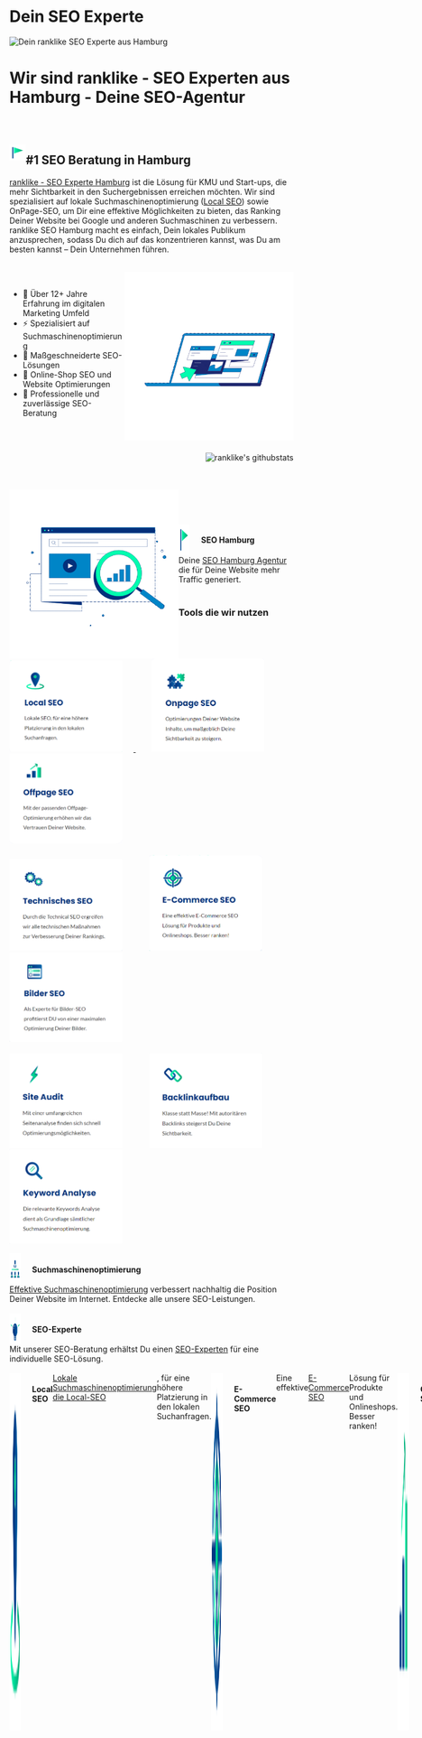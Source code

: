 <h1>Dein SEO Experte</h1>
<img src="./Icons/Dein%20ranklike%20SEO%20Experte%20aus%20Hamburg.gif" alt="Dein ranklike SEO Experte aus Hamburg">

<h1>Wir sind ranklike - SEO Experten aus Hamburg - Deine SEO-Agentur</h1>

<br><br>

<img align="left" src="./Icons/ranklike-seo-hamburg.png" width=29px><h2>#1 SEO Beratung in Hamburg</h2>

<p>
<a href="https://ranklike.de/">ranklike - SEO Experte Hamburg</a> ist die Lösung für KMU und Start-ups, die mehr Sichtbarkeit in den Suchergebnissen erreichen möchten. Wir sind spezialisiert auf lokale Suchmaschinenoptimierung (<a href="https://ranklike.de/local-seo/ ">Local SEO</a>) sowie OnPage-SEO, um Dir eine effektive Möglichkeiten zu bieten, das Ranking Deiner Website bei Google und anderen Suchmaschinen zu verbessern. ranklike SEO Hamburg macht es einfach, Dein lokales Publikum anzusprechen, sodass Du dich auf das konzentrieren kannst, was Du am besten kannst – Dein Unternehmen führen.
</p>

<br>

<img align="right" src="./Icons/ranklike-SEO-Experte-Hamburg-Marketing.gif" width=300px>


<br>

<p align="left">
       
- 🚀 Über 12+ Jahre Erfahrung im digitalen Marketing Umfeld 
- ⚡️ Spezialisiert auf Suchmaschinenoptimierung 
- 🎯 Maßgeschneiderte SEO-Lösungen 
- 🔎 Online-Shop SEO und Website Optimierungen
- 📌 Professionelle und zuverlässige SEO-Beratung   
</p>
       
<br><br>
<p align="right"><img src="https://github-readme-stats.vercel.app/api?username=ranklike&hide=issues&show_icons=true&color=#00FDB0=en&layout=compact" alt="ranklike's githubstats" width="300" /></p><br><br>
<img align="left" src="./Icons/ranklike-Suchmaschinenoptimierung-Hamburg.gif" width="300"> 

<br><br>
 
<div style="display:flex;">
<img align="left" src="./Icons/ranklike-seo-hamburg.png" width=20px style="margin-right:20px">
<h4>SEO Hamburg</h4></div>
Deine <a href="https://ranklike.de/">SEO Hamburg Agentur </a>die für Deine Website mehr Traffic generiert.<br><br>

<!--  -->
<h3>Tools die wir nutzen</h3>
<div>
       
<a href="https://ranklike.de/local-seo/" target="_blank"><img src="./Icons/local-seo.png" style="margin-right: 20px;" width=200>
</a>&nbsp;&nbsp;&nbsp;&nbsp;&nbsp;&nbsp; 
<a href="https://ranklike.de/onpage-seo/" target="_blank"><img src="./Icons/onpage.png" style="margin-right: 20px;" width=200></a>&nbsp;&nbsp;&nbsp;&nbsp;&nbsp;&nbsp;
<a href="https://ranklike.de/offpage-seo/" target="_blank"><img src="./Icons/offpage.png" style="margin-right: 20px;" width=200></a><br><br>
<a href="https://ranklike.de/technisches-seo/" target="_blank"><img src="./Icons/technisches.png" style="margin-right: 20px;" width=200></a>&nbsp;&nbsp;&nbsp;&nbsp;&nbsp;&nbsp;
<a href="https://ranklike.de/e-commerce-seo/" target="_blank"><img src="./Icons/e-commerce.png" style="margin-right: 20px;" width=200></a>&nbsp;&nbsp;&nbsp;&nbsp;&nbsp;&nbsp;
<a href="https://ranklike.de/bilder-seo/" target="_blank"><img src="./Icons/bilder.png" style="margin-right: 20px;" width=200></a><br><br>
<a href="https://ranklike.de/site-audit/" target="_blank"><img src="./Icons/site-audit.png" style="margin-right: 20px;"  width=200></a>&nbsp;&nbsp;&nbsp;&nbsp;&nbsp;&nbsp;
<a href="https://ranklike.de/backlinkaufbau/" target="_blank"><img src="./Icons/backlinkaufbau.png" style="margin-right: 20px;"  width=200></a>&nbsp;&nbsp;&nbsp;&nbsp;&nbsp;&nbsp;
<a href="https://ranklike.de/keyword-analyse/" target="_blank"><img src="./Icons/keyword-analyse.png" style="margin-right: 20px;" width=200></a><br>
</div>



<!--  -->

<div style="display:flex;">
<img align="left" src="./Icons/ranklike-suchmaschinenoptimierung.png" width=20px style="margin-right:20px">
<h4 style="display: inline;">Suchmaschinenoptimierung</h4></div>
<a href="https://ranklike.de/local-seo/ ">Effektive Suchmaschinenoptimierung</a> verbessert nachhaltig die Position
Deiner Website im Internet. Entdecke alle unsere SEO-Leistungen.<br><br>

<div style="display:flex;">
<img align="left" src="./Icons/ranklike-seo-experte.png" width=20px style="margin-right:20px">
<h4>SEO-Experte</h4></div>
Mit unserer SEO-Beratung erhältst Du einen <a href="https://ranklike.de/seo-experte/">SEO-Experten</a> für eine
individuelle SEO-Lösung.<br><br>

<div style="display:flex;">
<img align="left" src="./Icons/ranklike-local-seo.png" width=20px style="margin-right:20px">
<h4>Local SEO</h4>
<a href="https://ranklike.de/local-seo/">Lokale Suchmaschinenoptimierung die Local-SEO</a>, für eine höhere
Platzierung in den lokalen Suchanfragen.<br><br>

<div style="display:flex;">
<img align="left" src="./Icons/ranklike-e-commerce-seo.png" width=20px style="margin-right:20px">
<h4>E-Commerce SEO</h4>
Eine effektive <a href="https://ranklike.de/e-commerce-seo/">E-Commerce SEO</a> Lösung für Produkte und Onlineshops.
Besser ranken!<br><br>

<div style="display:flex;">
<img align="left" src="./Icons/ranklike-offpage-seo.png" width=20px style="margin-right:20px">
<h4>OffPage-SEO</h4>
Mit der passenden <a href="https://ranklike.de/offpage-seo/">OffPage Strategie</a>, erhöhen wir die Autorität und
das Vertrauen Deiner Website.<br><br>

<div style="display:flex;">
<img align="left" src="./Icons/ranklike-onpage-seo.png" width=20px style="margin-right:20px">
<h4>OnPage Optimierung</h4>
<a href="https://ranklike.de/onpage-seo/">OnPage-Optimierungen</a> Deiner Website-Inhalte, um maßgeblich die
Sichtbarkeit zu steigern.<br><br>

<div style="display:flex;">
<img align="left" src="./Icons/ranklike-technisches-seo.png" width=20px style="margin-right:20px">
<h4>Technisches-SEO</h4>
Durch die <a href="https://ranklike.de/technisches-seo/">Technische SEO</a> ergreifen wir alle technischen Maßnahmen
zur Verbesserung Deiner Rankings.<br><br>

<div style="display:flex;">
<img align="left" src="./Icons/ranklike-bilder-seo.png" width=20px style="margin-right:20px">
<h4>Bilder SEO</h4>
Als erfahrener Experte für <a href="https://ranklike.de/bilder-seo/">Bilder-SEO</a> profitieren Du von einer
maximalen Optimierung für Bilder und Grafiken.<br><br>

<div style="display:flex;">
<img align="left" src="./Icons/ranklike-site-audit.png" width=20px style="margin-right:20px">
<h4>Site-Audit</h4>
Mit einer umfangreichen <a href="https://ranklike.de/site-audit/">Site-Audit Seitenanalyse </a>finden Sie schnell
Optimierungsmöglichkeiten.<br><br>


<div style="display:flex;">
<img align="left" src="./Icons/ranklike-keyword-analyse.png" width=20px style="margin-right:20px">
<h4>Keyword Analyse</h4>
Die <a href="https://ranklike.de/keyword-analyse/">Keyword Analyse</a> dient Dir als Grundlage
sämtlicher Suchmaschinenoptimierung<br><br>

<div style="display:flex;">
<img align="left" src="./Icons/ranklike-backlinks.png" width=20px style="margin-right:20px">
<h4>Backlinkaufbau</h4>
Klasse statt Masse! Mit einem autoritären <a href="https://ranklike.de/backlinkaufbau/">Backlinkaufbau </a>steigern
wir Deine Sichtbarkeit.

</p>
<br>
<br>

<h3>Tools die wir nutzen</h3>
<div style="display: flex;align-items: center;">
        <img src="./Icons/Ahrefs.png" alt="Ahrefs" width="80px" height="80px" style="margin-right:30px">
        <img src="./Icons/semrush.png" alt="semrush" width="80px" height="80px" style="margin-right:30px">
        <img src="./Icons/screaming.png" alt="screaming" width="80px" height="80px" style="margin-right:30px">
        <img src="./Icons/mangools-logo.svg" alt="" width="80px" height="80px" style="margin-right:30px">
        <img src="./Icons/Affinity.png" alt="Affinity" width="80px" height="80px" style="margin-right:30px">
        <img src="./Icons/lightroom.png" alt="lightroom" width="80px" height="80px" style="margin-right:30px">
        <img src="./Icons/Brackets.png" alt="Brackets" width="80px" height="80px" style="margin-right:30px">
        <img src="./Icons/Photoshop.png" alt="Photoshop" width="80px" height="80px" style="margin-right:30px">
</div>

<br>
<br>

<h3>Was wir können</h3>
<table>
        <tr>
            <td align="center" width="96" style="border:1px solid #3A424A">
                <a>
                    <img src="./Icons/html.png" width="40" />
                </a>
                <br>HTML
            </td>
            <td align="center" width="96" style="border:1px solid #3A424A">
                <a>
                    <img src="./Icons/CSS.png" width="40" />
                </a>
                <br>CSS
            </td>
            <td align="center" width="96" style="border:1px solid #3A424A">
                <a>
                    <img src="./Icons/javascript.png" width="40" />
                </a>
                <br>Javascript
            </td>
            <td align="center" width="96" style="border:1px solid #3A424A">
                <a>
                    <img src="./Icons/Bootstrap.png" width="40" />
                </a>
                <br>Bootstrap
            </td>
            <td align="center" width="96" style="border:1px solid #3A424A">
                <a>
                    <img src="./Icons/ebay.png" width="40" />
                </a>
                <br>ebay
            </td>
            <td align="center" width="96" style="border:1px solid #3A424A">
                <a>
                    <img src="./Icons/amazon.png" width="40" />
                </a>
                <br>amazon
            </td>
            <td align="center" width="96" style="border:1px solid #3A424A">
                <a>
                    <img src="./Icons/shopify.png" width="40" />
                </a>
                <br>shopify
            </td>
            <td align="center" width="96" style="border:1px solid #3A424A">
                <a>
                    <img src="./Icons/Wordpress.png" width="40" />
                </a>
                <br>Wordpress
            </td>
            <td align="center" width="96" style="border:1px solid #3A424A">
                <a>
                    <img src="./Icons/woocommerce.png" width="40" />
                </a>
                <br>woocommerce
            </td>
            <td align="center" width="96" style="border:1px solid #3A424A">
                <a>
                    <img src="./Icons/Prestashop.png" width="40" />
                </a>
                <br>Prestashop
            </td>
            <td align="center" width="96" style="border:1px solid #3A424A">
                <a>
                    <img src="./Icons/xt-commerce.png" width="40" />
                </a>
                <br>xt-commerce
            </td>
            </td>
            <td align="center" width="96" style="border:1px solid #3A424A">
                <a>
                    <img src="./Icons/wix.png" width="40" />
                </a>
                <br>wix
            </td>
            </td>
            <td align="center" width="96" style="border:1px solid #3A424A">
                <a>
                    <img src="./Icons/shopware.webp" width="40" />
                </a>
                <br>shopware
            </td>
            </td>
            <td align="center" width="96" style="border:1px solid #3A424A">
                <a>
                    <img src="./Icons/gcloud.png" width="40" />
                </a>
                <br>G-cloud
            </td>
            <td align="center" width="96" style="border:1px solid #3A424A">
                <a>
                    <img src="./Icons/aws.png" width="40" />
                </a>
                <br>aws
            </td>
            <td align="center" width="96" style="border:1px solid #3A424A">
                <a>
                    <img src="./Icons/azure.png" width="40" />
                </a>
                <br>azure
            </td>
        </tr>
</table>

<br>
<br>

<h3>Verbinde dich mit uns</h3>
<div style="display: flex;align-items: center;">
 <a href="https://twitter.com/ranklike"><img
            src="./Icons/Twitter.png" style="margin-right: 10px" width=50></a>&nbsp;&nbsp;
        <a href="https://www.facebook.com/ranklikeSEO"><img
            src="./Icons/Facebook-Logo.png" style="margin-right: 10px" width=50></a>&nbsp;&nbsp;
        <a href="https://www.instagram.com/rank.like/"><img
            src="./Icons/instagram.webp"  style="margin-right: 10px" width=50></a>&nbsp;&nbsp;
        <a href="https://www.pinterest.de/ranklike/"><img
            src="./Icons/Pinterest.png"  style="margin-right: 10px" width=50></a>&nbsp;&nbsp;
        <a href="https://www.tumblr.com/blog/ranklike"><img src="./Icons/tumblr.png"  style="margin-right: 10px" width=50></a>&nbsp;&nbsp;
        <a href="https://www.linkedin.com/company/ranklike-seo/"><img
            src="./Icons/linkedin.png"  style="margin-right: 10px" width=50></a>&nbsp;&nbsp;
        <a href="https://www.xing.com/pages/ranklike-seo"><img src="./Icons/xing.svg"  style="margin-right: 10px" width=50></a>&nbsp;&nbsp;
        <a href="https://ranklike-seo-hamburg.business.site/ "><img src="./Icons/ranklike-seo-logo.png" width=50></a>&nbsp;&nbsp;
        <a href="https://www.flickr.com/people/ranklike/ "><img src="./Icons/Flickr.png" width=50></a>
 </div>

<br>
<br>

<div>
            
<img src="./Icons/ranklike-seo-hamburg.png" width="40" align="left"><h4>Deine Experten für SEO Hamburg</h4>
<iframe src="https://www.google.com/maps/embed?pb=!1m18!1m12!1m3!1d2368.8584170695062!2d10.039489!3d53.578143399999995!2m3!1f0!2f0!3f0!3m2!1i1024!2i768!4f13.1!3m3!1m2!1s0x0%3A0xfde4ac845b7be47e!2sranklike%20-%20Online%20Marketing%20SEO!5e0!3m2!1sde!2spt!4v1662304099388!5m2!1sde!2spt"
                width="600" height="450" style="border:0;" allowfullscreen="" loading="lazy"
                referrerpolicy="no-referrer-when-downgrade">ranklike - Online Marketing SEO Hamburg, Hamburger Straße
                180,
                22083 Hamburg</iframe>

<br><br>

Hier findet Ihr unser <a href="https://goo.gl/maps/gxpX35xVxXkvHy9j8">Hamburg SEO Experten Profil</a> in den Maps.

Wir nehmen gerne Eure Anfragen entgegen unter: <a href="https://ranklike.de/kontakt/">SEO-Anfrage starten</a>

